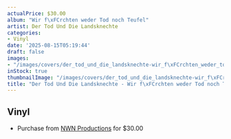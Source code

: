 ```yaml
---
actualPrice: $30.00
album: "Wir f\xFCrchten weder Tod noch Teufel"
artist: Der Tod Und Die Landsknechte
categories:
- Vinyl
date: '2025-08-15T05:19:44'
draft: false
images:
- "/images/covers/der_tod_und_die_landsknechte-wir_f\xFCrchten_weder_tod_noch_teufel.png"
inStock: true
thumbnailImage: "/images/covers/der_tod_und_die_landsknechte-wir_f\xFCrchten_weder_tod_noch_teufel-thumb.png"
title: "Der Tod Und Die Landsknechte - Wir f\xFCrchten weder Tod noch Teufel"
---
```


## Vinyl
* Purchase from [NWN Productions](http://shop.nwnprod.com/index.php?route=product/product&path=75&product_id=62808&sort=pd.name&order=ASC) for $30.00
